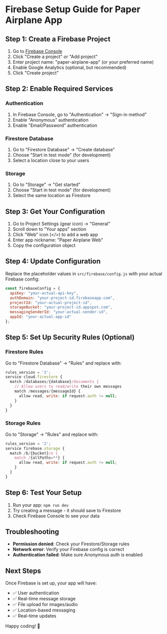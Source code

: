 # Firebase Setup Guide for Paper Airplane App

## Step 1: Create a Firebase Project

1. Go to [Firebase Console](https://console.firebase.google.com/)
2. Click "Create a project" or "Add project"
3. Enter project name: "paper-airplane-app" (or your preferred name)
4. Enable Google Analytics (optional, but recommended)
5. Click "Create project"

## Step 2: Enable Required Services

### Authentication
1. In Firebase Console, go to "Authentication" → "Sign-in method"
2. Enable "Anonymous" authentication
3. Enable "Email/Password" authentication

### Firestore Database
1. Go to "Firestore Database" → "Create database"
2. Choose "Start in test mode" (for development)
3. Select a location close to your users

### Storage
1. Go to "Storage" → "Get started"
2. Choose "Start in test mode" (for development)
3. Select the same location as Firestore

## Step 3: Get Your Configuration

1. Go to Project Settings (gear icon) → "General"
2. Scroll down to "Your apps" section
3. Click "Web" icon (</>) to add a web app
4. Enter app nickname: "Paper Airplane Web"
5. Copy the configuration object

## Step 4: Update Configuration

Replace the placeholder values in `src/firebase/config.js` with your actual Firebase config:

```javascript
const firebaseConfig = {
  apiKey: "your-actual-api-key",
  authDomain: "your-project-id.firebaseapp.com",
  projectId: "your-actual-project-id",
  storageBucket: "your-project-id.appspot.com",
  messagingSenderId: "your-actual-sender-id",
  appId: "your-actual-app-id"
};
```

## Step 5: Set Up Security Rules (Optional)

### Firestore Rules
Go to "Firestore Database" → "Rules" and replace with:

```javascript
rules_version = '2';
service cloud.firestore {
  match /databases/{database}/documents {
    // Allow users to read/write their own messages
    match /messages/{messageId} {
      allow read, write: if request.auth != null;
    }
  }
}
```

### Storage Rules
Go to "Storage" → "Rules" and replace with:

```javascript
rules_version = '2';
service firebase.storage {
  match /b/{bucket}/o {
    match /{allPaths=**} {
      allow read, write: if request.auth != null;
    }
  }
}
```

## Step 6: Test Your Setup

1. Run your app: `npm run dev`
2. Try creating a message - it should save to Firestore
3. Check Firebase Console to see your data

## Troubleshooting

- **Permission denied**: Check your Firestore/Storage rules
- **Network error**: Verify your Firebase config is correct
- **Authentication failed**: Make sure Anonymous auth is enabled

## Next Steps

Once Firebase is set up, your app will have:
- ✅ User authentication
- ✅ Real-time message storage
- ✅ File upload for images/audio
- ✅ Location-based messaging
- ✅ Real-time updates

Happy coding! 🚀
